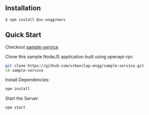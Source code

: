 ## Installation
```
$ npm install @uc-engg/marc
```

## Quick Start

Checkout [sample-service](https://github.com/urbanclap-engg/sample-service)  

Clone this sample NodeJS application built using openapi-rpc
```sh
git clone https://github.com/urbanclap-engg/sample-service.git
cd sample-service
```
Install Dependencies:
```sh
npm install
```
Start the Server:
```sh
npm start
```
